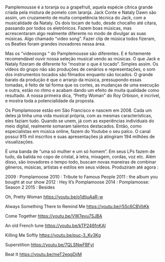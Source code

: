 Pamplemousse é a toranja ou a grapefruit, aquela espécie cítrica grande criada pela mistura de pomelo com laranja. Jack Conte e Nataly Dawn são assim, um cruzamento de muita competência técnica do Jack, com a musicalidade da Nataly. Os dois tocam de tudo, desde chocalho até cítara, passando por todos os eletrônicos. Fazem boas músicas, mas acrescentaram algo realmente diferente no modo de divulgar as suas músicas. Algo chamado “video song”. Fazer clip de música todos fizeram, os Beatles foram grandes inovadores nessa área. 

Mas os “videosongs “  do Pamplemousse são diferentes. E é fortemente recomendável   ouvir nossa seleção musical vendo as músicas. O que Jack e Nataly fizeram de diferente foi “mostrar o que é tocado”. Simples assim. Os vídeos do grupo não são produções de cenários e representações, o som dos instrumentos tocados são filmados enquanto são tocados. O grande barato da produção é que o arranjo da música, pressupondo essas tomadas, é feito de tal forma que os cortes, as mudanças de uma execução e outra, estão no ritmo e acabam dando um efeito de muita qualidade como resultado. A nossa primeira dica,  “Pretty Woman” do  Roy Orbison, é incrível, e mostra toda a potencialidade da proposta.  

Os  Pomplamoose estão  em São Francisco e nascem em  2008. Cada um deles já tinha uma vida musical própria, com as mesmas caracteristicas, eles faziam tudo. Quando se unem, já com as experiências individuais do meio digital, realmente somaram talentos destacados. Então, como  especialistas em  música online, fazem do Youtube o seu palco. O canal possui  915 mil inscritos e suas apresentações já atingiram 194 milhões de visualizações. 

É uma banda de “uma só mulher e um só homem”. Em seus  LPs fazem de tudo, da batida no copo de cristal, à letra, mixagem, cordas, voz etc. Além disso, são inovadores o tempo todo,   buscam  novas maneiras de combinar gêneros, músicas, artistas e estilos em seus vídeos. Produziram até agora :

2009 : Pomplamoose 
2010 : Tribute to Famous People 
2011 : the album you bought at our show 
2012 : Hey It’s Pomplamoose 
2014 : Pomplamoose: Season 2 
2015 : Besides

 Oh, Pretty Woman
 https://youtu.be/o1dtiuAaR-w
 
Always Something There to Remind Me
 https://youtu.be/r5Sc6CBVbKk
 
Come Together
 https://youtu.be/VW7evu7SJBA
 
An old French tune 
 https://youtu.be/kTP246fnKAI
 
Killing Me Softly
 https://youtu.be/puc-3_Kv3Kg
 
Superstition
 https://youtu.be/7QLSNwFBFyI
 
Beat It
 https://youtu.be/meT2eqgDjiM
 

